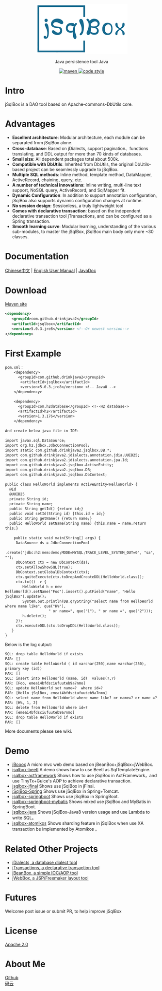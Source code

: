﻿<p align="center">
  <a href="https://github.com/drinkjava2/jSqlBox">
   <img alt="jsqlbox-logo" src="jsqlbox-logo.png">
  </a>
</p>

<p align="center">
  Java persistence tool Java
</p>

<p align="center">
  <a href="http://search.maven.org/#search%7Cga%7C1%7Cg%3A%22com.github.drinkjava2%22%20AND%20a%3A%22jsqlbox%22">
    <img alt="maven" src="https://img.shields.io/maven-central/v/com.github.drinkjava2/jsqlbox.svg?style=flat-square">
  </a>

  <a href="https://www.apache.org/licenses/LICENSE-2.0">
    <img alt="code style" src="https://img.shields.io/badge/license-Apache%202-4EB1BA.svg?style=flat-square">
  </a>
</p>

# Intro
jSqlBox is a DAO tool based on Apache-commons-DbUtils core. 

# Advantages
- **Excellent architecture**: Modular architecture, each module can be separated from jSqlBox alone.
- **Cross-database**: Based on jDialects, support pagination、functions translating, and DDL output for more than 70 kinds of databases.
- **Small size**: All dependent packages total about 500k.
- **Compatible with DbUtils**: Inherited from DbUtils, the original DbUtils-based project can be seamlessly upgrade to jSqlBox.
- **Multiple SQL methods**: Inline method, template method, DataMapper, ActiveRecord, chaining, query, etc.
- **A number of technical innovations**: Inline writing, multi-line text support, NoSQL query, ActiveRecord, and SqlMapper fit.
- **Dynamic Configuration**: In addition to support annotation configuration, jSqlBox also supports dynamic configuration changes at runtime.
- **No session design**: Sessionless, a truly lightweight tool
- **Comes with declarative transaction**: based on the independent declarative transaction tool jTransactions, and can be configured as a Spring transaction.
- **Smooth learning curve**: Modular learning, understanding of the various sub-modules, to master the jSqlBox, jSqlBox main body only more ~30 classes.

# Documentation

[Chinese中文](https://gitee.com/drinkjava2/jSqlBox/wikis/%E7%AE%80%E4%BB%8B)  |  [English User Manual](https://github.com/drinkjava2/jSqlBox/wiki)  | [JavaDoc](http://search.maven.org/#search%7Cga%7C1%7Ca%3A%22jsqlbox%22)

# Download

[Maven site](http://search.maven.org/#search%7Cga%7C1%7Ca%3A%22jsqlbox%22)

```xml
<dependency>
   <groupId>com.github.drinkjava2</groupId>
   <artifactId>jsqlbox</artifactId>
   <version>5.0.3.jre8</version> <!--Or newest version-->
</dependency> 
```

# First Example  
```
pom.xml：
    <dependency>
      <groupId>com.github.drinkjava2</groupId>
       <artifactId>jsqlbox</artifactId> 
       <version>5.0.3.jre8</version> <!-- Java8 -->
    </dependency>

    <dependency>
      <groupId>com.h2database</groupId> <!--H2 database->
      <artifactId>h2</artifactId>  
      <version>1.3.176</version>
    </dependency>

And create below java file in IDE:

import javax.sql.DataSource;
import org.h2.jdbcx.JdbcConnectionPool;
import static com.github.drinkjava2.jsqlbox.DB.*;
import com.github.drinkjava2.jdialects.annotation.jdia.UUID25;
import com.github.drinkjava2.jdialects.annotation.jpa.Id;
import com.github.drinkjava2.jsqlbox.ActiveEntity;
import com.github.drinkjava2.jsqlbox.DB;
import com.github.drinkjava2.jsqlbox.DbContext;

public class HelloWorld implements ActiveEntity<HelloWorld> {
  @Id
  @UUID25
  private String id;
  private String name;
  public String getId() {return id;}
  public void setId(String id) {this.id = id;}
  public String getName() {return name;}
  public HelloWorld setName(String name) {this.name = name;return this;}

    public static void main(String[] args) {
     DataSource ds = JdbcConnectionPool  
                     .create("jdbc:h2:mem:demo;MODE=MYSQL;TRACE_LEVEL_SYSTEM_OUT=0", "sa", "");
     DbContext ctx = new DbContext(ds);
     ctx.setAllowShowSQL(true); 
     DbContext.setGlobalDbContext(ctx);  
     ctx.quiteExecute(ctx.toDropAndCreateDDL(HelloWorld.class));  
     ctx.tx(() -> { 
        HelloWorld h = new HelloWorld().setName("Foo").insert().putField("name", "Hello jSqlBox").update();
        System.out.println(DB.qryString("select name from HelloWorld where name like", que("H%"),
					" or name=", que("1"), " or name =", que("2")));
        h.delete(); 
     });
     ctx.executeDDL(ctx.toDropDDL(HelloWorld.class)); 
   }
}
```
Below is the log output:
```
SQL: drop table HelloWorld if exists
PAR: []
SQL: create table HelloWorld ( id varchar(250),name varchar(250), primary key (id))
PAR: []
SQL: insert into HelloWorld (name, id)  values(?,?)
PAR: [Foo, emeai4bfdsciufuuteb9a7nmo]
SQL: update HelloWorld set name=?  where id=?
PAR: [Hello jSqlBox, emeai4bfdsciufuuteb9a7nmo]
SQL: select name from HelloWorld where name like? or name=? or name =?
PAR: [H%, 1, 2]
SQL: delete from HelloWorld where id=? 
PAR: [emeai4bfdsciufuuteb9a7nmo]
SQL: drop table HelloWorld if exists
PAR: []
```
More documents please see wiki. 

# Demo

* [jBooox](https://gitee.com/drinkjava2/jBooox) A micro mvc web demo based on jBeanBox+jSqlBox+jWebBox.
* [jsqlbox-beetl](../../tree/master/demo/jsqlbox-beetlsql) A demo shows how to use Beetl as SqlTemplateEngine.
* [jsqlbox-actframework](../../tree/master/demo/jsqlbox-actframework) Shows how to use jSqlBox in ActFramework，and use TinyTx+Guice's AOP to achieve declarative transaction.
* [jsqlbox-jfinal](../../tree/master/demo/jsqlbox-jfinal) Shows use jSqlBox in jFinal.
* [jSqlBox-Spring](../../tree/master/demo/jsqlbox-spring) Shows use jSqlBox in Spring+Tomcat.
* [jsqlbox-springboot](../../tree/master/demo/jsqlbox-springboot) Shows use jSqlBox in SpringBoot.
* [jsqlbox-springboot-mybatis](../../tree/master/demo/jsqlbox-springboot-mybatis) Shows mixed use jSqlBox and MyBatis in SpringBoot.
* [jsqlbox-java](../../tree/master/demo/jsqlbox-java8) Shows jSqlBox-Java8 version usage and use Lambda to write SQL。
* [jsqlbox-atomikos](../../tree/master/demo/jsqlbox-atomikos) Shows sharding feature in jSqlBox when use XA transaction be implemented by Atomikos 。
 
# Related Other Projects

- [jDialects, a database dialect tool](https://github.com/drinkjava2/jDialects)
- [jTransactions, a declarative transaction tool](https://github.com/drinkjava2/jTransactions)
- [jBeanBox, a simple IOC/AOP tool](https://github.com/drinkjava2/jBeanBox)
- [jWebBox, a JSP/Freemaker layout tool](https://github.com/drinkjava2/jWebBox)

# Futures

Welcome post issue or submit PR, to help improve jSqlBox

# License

[Apache 2.0](http://www.apache.org/licenses/LICENSE-2.0)

# About Me
[Github](https://github.com/drinkjava2)  
[码云](https://gitee.com/drinkjava2)  
